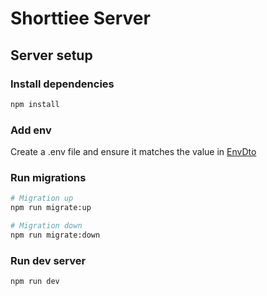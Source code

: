 # Shorttiee Server

## Server setup

### Install dependencies

```bash
npm install
```

### Add env

Create a .env file and ensure it matches the value in [EnvDto](src/dto/env.dto.ts)

### Run migrations

```bash
# Migration up
npm run migrate:up

# Migration down
npm run migrate:down
```

### Run dev server

```bash
npm run dev
```

